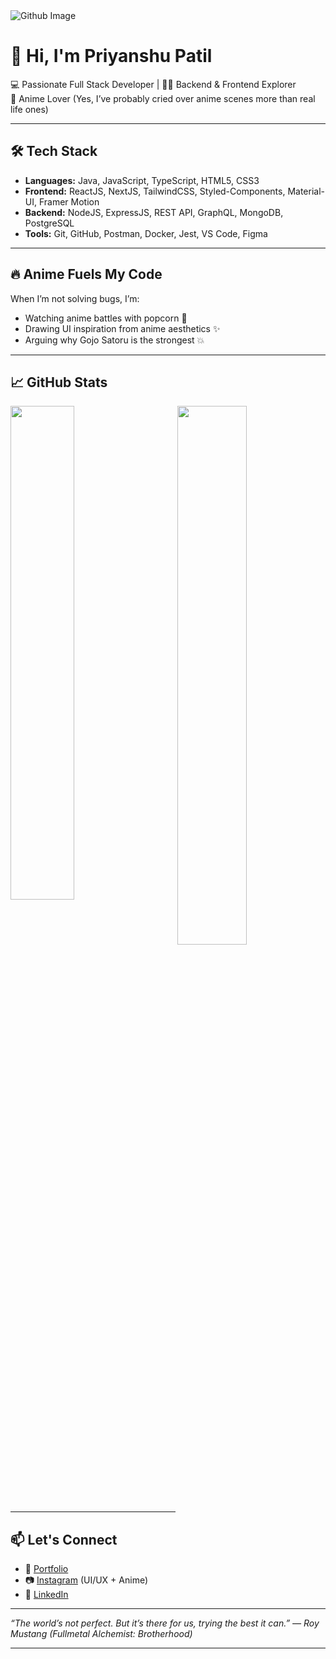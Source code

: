 
<img alt="Github Image" src="https://mir-s3-cdn-cf.behance.net/project_modules/fs/112326228528827.685439ace03f1.jpg" />

# 👋 Hi, I'm Priyanshu Patil

💻 Passionate Full Stack Developer | 👨‍💻 Backend & Frontend Explorer  
🌌 Anime Lover (Yes, I’ve probably cried over anime scenes more than real life ones)

---

## 🛠 Tech Stack
- **Languages:** Java, JavaScript, TypeScript, HTML5, CSS3
- **Frontend:** ReactJS, NextJS, TailwindCSS, Styled-Components, Material-UI, Framer Motion
- **Backend:** NodeJS, ExpressJS, REST API, GraphQL, MongoDB, PostgreSQL
- **Tools:** Git, GitHub, Postman, Docker, Jest, VS Code, Figma

---

## 🔥 Anime Fuels My Code
When I’m not solving bugs, I’m:
- Watching anime battles with popcorn 🍿
- Drawing UI inspiration from anime aesthetics ✨
- Arguing why Gojo Satoru is the strongest 💥

---

## 📈 GitHub Stats
<img src="https://streak-stats.demolab.com/?user=codemononoke&show_icons=true&theme=transparent" width="47%" align="right" >
<img src="https://github-readme-stats.vercel.app/api?username=codemononoke&show_icons=true&theme=transparent"  width="45%" >

---

## 📫 Let's Connect
- 🔗 [Portfolio](https://your-portfolio-link.com)
- 📷 [Instagram](https://instagram.com/codemononoke) (UI/UX + Anime)
- 💼 [LinkedIn](https://linkedin.com/in/priyanshupatil)

---

_“The world’s not perfect. But it’s there for us, trying the best it can.” — Roy Mustang (Fullmetal Alchemist: Brotherhood)_

---
